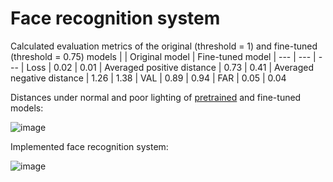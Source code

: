 # Face recognition system
Calculated evaluation metrics of the original (threshold = 1) and fine-tuned (threshold = 0.75) models
| | Original model | Fine-tuned model
| --- | --- | --- 
| Loss | 0.02	| 0.01
| Averaged positive distance | 0.73 |	0.41
| Averaged negative distance | 1.26	| 1.38
| VAL	| 0.89 | 0.94
| FAR | 0.05 | 0.04

Distances under normal and poor lighting of [pretrained](https://github.com/timesler/facenet-pytorch) and fine-tuned models:

![image](https://github.com/shpirm/facerecognitionsystem/assets/99517424/a3c7cb5c-7e95-4102-9d51-8de1d36bc5f5)


Implemented face recognition system:

![image](https://github.com/shpirm/facerecognitionsystem/assets/99517424/3545740b-2b57-4c6e-ad20-52bfd823d731)
